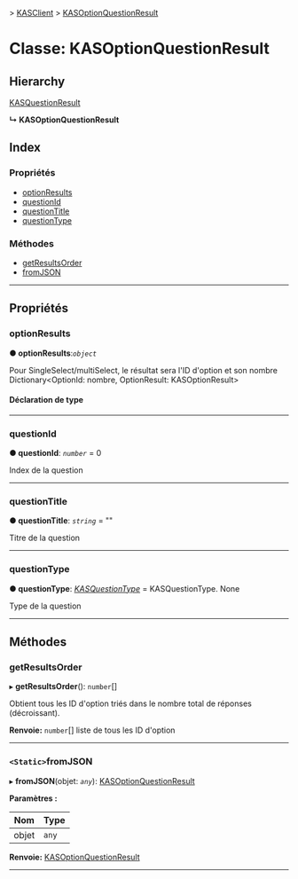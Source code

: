 [](../README.md) > [KASClient](../modules/kasclient.md) > [KASOptionQuestionResult](../classes/kasclient.kasoptionquestionresult.md)

# <a name="class-kasoptionquestionresult"></a>Classe: KASOptionQuestionResult

## <a name="hierarchy"></a>Hierarchy

 [KASQuestionResult](kasclient.kasquestionresult.md)

**↳ KASOptionQuestionResult**

## <a name="index"></a>Index

### <a name="properties"></a>Propriétés

* [optionResults](kasclient.kasoptionquestionresult.md#optionresults)
* [questionId](kasclient.kasoptionquestionresult.md#questionid)
* [questionTitle](kasclient.kasoptionquestionresult.md#questiontitle)
* [questionType](kasclient.kasoptionquestionresult.md#questiontype)
### <a name="methods"></a>Méthodes

* [getResultsOrder](kasclient.kasoptionquestionresult.md#getresultsorder)
* [fromJSON](kasclient.kasoptionquestionresult.md#fromjson)

---

## <a name="properties"></a>Propriétés

<a id="optionresults"></a>

###  <a name="optionresults"></a>optionResults

**● optionResults**:*`object`*

Pour SingleSelect/multiSelect, le résultat sera l'ID d'option et son nombre Dictionary<OptionId: nombre, OptionResult: KASOptionResult>
#### <a name="type-declaration"></a>Déclaration de type

___

<a id="questionid"></a>

###  <a name="questionid"></a>questionId

**● questionId**: *`number`* = 0

Index de la question

___

<a id="questiontitle"></a>

###  <a name="questiontitle"></a>questionTitle

**● questionTitle**: *`string`* = ""

Titre de la question

___

<a id="questiontype"></a>

###  <a name="questiontype"></a>questionType

**● questionType**: *[KASQuestionType](../enums/kasclient.kasquestiontype.md)* = KASQuestionType. None

Type de la question

___

## <a name="methods"></a>Méthodes

<a id="getresultsorder"></a>

###  <a name="getresultsorder"></a>getResultsOrder

▸ **getResultsOrder**(): `number`[]

Obtient tous les ID d'option triés dans le nombre total de réponses (décroissant).

**Renvoie:** `number`[] liste de tous les ID d'option

___

<a id="fromjson"></a>

### <a name="static-fromjson"></a>`<Static>`fromJSON

▸ **fromJSON**(objet: *`any`*): [KASOptionQuestionResult](kasclient.kasoptionquestionresult.md)

**Paramètres :**

| Nom | Type |
| ------ | ------ |
| objet | `any` |

**Renvoie:** [KASOptionQuestionResult](kasclient.kasoptionquestionresult.md)

___

